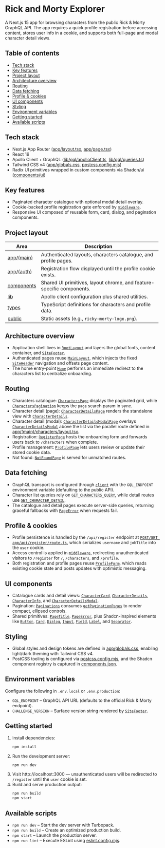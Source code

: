 # Rick and Morty Explorer

A Next.js 15 app for browsing characters from the public Rick & Morty GraphQL API. The app requires a quick profile registration before accessing content, stores user info in a cookie, and supports both full-page and modal character detail views.

## Table of contents

- [Tech stack](#tech-stack)
- [Key features](#key-features)
- [Project layout](#project-layout)
- [Architecture overview](#architecture-overview)
- [Routing](#routing)
- [Data fetching](#data-fetching)
- [Profile & cookies](#profile--cookies)
- [UI components](#ui-components)
- [Styling](#styling)
- [Environment variables](#environment-variables)
- [Getting started](#getting-started)
- [Available scripts](#available-scripts)

## Tech stack

- Next.js App Router ([app/layout.tsx](app/layout.tsx), [app/page.tsx](app/page.tsx))
- React 19
- Apollo Client + GraphQL ([lib/gql/apolloClient.ts](lib/gql/apolloClient.ts), [lib/gql/queries.ts](lib/gql/queries.ts))
- Tailwind CSS v4 ([app/globals.css](app/globals.css), [postcss.config.mjs](postcss.config.mjs))
- Radix UI primitives wrapped in custom components via Shadcn/ui ([components/ui](components/ui))

## Key features

- Paginated character catalogue with optional modal detail overlay.
- Cookie-backed profile registration gate enforced by [`middleware`](middleware.ts).
- Responsive UI composed of reusable form, card, dialog, and pagination components.

## Project layout

| Area                       | Description                                                           |
| -------------------------- | --------------------------------------------------------------------- |
| [app/(main)](<app/(main)>) | Authenticated layouts, characters catalogue, and profile pages.       |
| [app/(auth)](<app/(auth)>) | Registration flow displayed until the profile cookie exists.          |
| [components](components)   | Shared UI primitives, layout chrome, and feature-specific components. |
| [lib](lib)                 | Apollo client configuration plus shared utilities.                    |
| [types](types)             | TypeScript definitions for characters and profile data.               |
| [public](public)           | Static assets (e.g., `ricky-morty-logo.png`).                         |

## Architecture overview

- Application shell lives in [`RootLayout`](app/layout.tsx) and layers the global fonts, content container, and [`SiteFooter`](components/layout/SiteFooter.tsx).
- Authenticated pages reuse [`MainLayout`](<app/(main)/layout.tsx>), which injects the fixed [`SiteHeader`](components/layout/SiteHeader.tsx) navigation and offsets page content.
- The home entry-point [`Home`](app/page.tsx) performs an immediate redirect to the characters list to centralize onboarding.

## Routing

- Characters catalogue: [`CharactersPage`](<app/(main)/characters/page.tsx>) displays the paginated grid, while [`CharactersPagination`](components/characters/CharactersPagination.tsx) keeps the `page` search param in sync.
- Character detail (page): [`CharacterDetailsPage`](<app/(main)/characters/[id]/page.tsx>) renders the standalone view with [`CharacterDetails`](components/characters/CharacterDetails.tsx).
- Character detail (modal): [`CharacterDetailsModalPage`](<app/(main)/characters/@modal/(.)[id]/page.tsx>) overlays [`CharacterDetailsModal`](components/characters/CharacterDetailsModal.tsx) above the list via the parallel route defined in [app/(main)/characters/layout.tsx](<app/(main)/characters/layout.tsx>).
- Registration: [`RegisterPage`](<app/(auth)/register/page.tsx>) hosts the onboarding form and forwards users back to `/characters` when complete.
- Profile management: [`ProfilePage`](<app/(main)/profile/page.tsx>) lets users review or update their stored cookie data.
- Not found: [`NotFoundPage`](app/not-found.tsx) is served for unmatched routes.

## Data fetching

- GraphQL transport is configured through [`client`](lib/gql/apolloClient.ts) with the `GQL_ENDPOINT` environment variable (defaulting to the public API).
- Character list queries rely on [`GET_CHARACTERS_QUERY`](lib/gql/queries.ts), while detail routes use [`GET_CHARACTER_DETAIL`](lib/gql/queries.ts).
- The catalogue and detail pages execute server-side queries, returning graceful fallbacks with [`PageError`](components/shared/PageError.tsx) when requests fail.

## Profile & cookies

- Profile persistence is handled by the `/api/register` endpoint at [`POST/GET app/api/register/route.ts`](app/api/register/route.ts), which serializes `username` and `jobTitle` into the `user` cookie.
- Access control is applied in [`middleware`](middleware.ts), redirecting unauthenticated visitors to `/register` for `/`, `/characters`, and `/profile`.
- Both registration and profile pages reuse [`ProfileForm`](components/shared/ProfileForm.tsx), which reads existing cookie state and posts updates with optimistic messaging.

## UI components

- Catalogue cards and detail views: [`CharacterCard`](components/characters/CharacterCard.tsx), [`CharacterDetails`](components/characters/CharacterDetails.tsx), [`CharacterInfo`](components/characters/CharacterInfo.tsx), and [`CharacterDetailsModal`](components/characters/CharacterDetailsModal.tsx).
- Pagination: [`Paginations`](components/shared/Pagination.tsx) consumes [`getPaginationPages`](lib/utils.ts) to render compact, ellipsed controls.
- Shared primitives: [`PageTitle`](components/shared/PageTitle.tsx), [`PageError`](components/shared/PageError.tsx), plus Shadcn-inspired elements like [`Button`](components/ui/button.tsx), [`Card`](components/ui/card.tsx), [`Dialog`](components/ui/dialog.tsx), [`Input`](components/ui/input.tsx), [`Field`](components/ui/field.tsx), [`Label`](components/ui/label.tsx), and [`Separator`](components/ui/separator.tsx).

## Styling

- Global styles and design tokens are defined in [app/globals.css](app/globals.css), enabling light/dark theming with Tailwind CSS v4.
- PostCSS tooling is configured via [postcss.config.mjs](postcss.config.mjs), and the Shadcn component registry is captured in [components.json](components.json).

## Environment variables

Configure the following in `.env.local` or `.env.production`:

- `GQL_ENDPOINT` – GraphQL API URL (defaults to the official Rick & Morty endpoint).
- `CHALLENGE_VERSION` – Surface version string rendered by [`SiteFooter`](components/layout/SiteFooter.tsx).

## Getting started

1. Install dependencies:
   ```sh
   npm install
   ```
2. Run the development server:
   ```sh
   npm run dev
   ```
3. Visit http://localhost:3000 — unauthenticated users will be redirected to `/register` until the `user` cookie is set.
4. Build and serve production output:
   ```sh
   npm run build
   npm start
   ```

## Available scripts

- `npm run dev` – Start the dev server with Turbopack.
- `npm run build` – Create an optimized production build.
- `npm start` – Launch the production server.
- `npm run lint` – Execute ESLint using [eslint.config.mjs](eslint.config.mjs).

